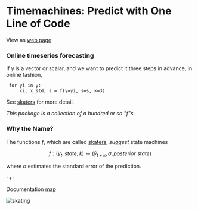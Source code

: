 # Timemachines: Predict with One Line of Code 
View as [web page](https://microprediction.github.io/timemachines/)

### Online timeseries forecasting
If y is a vector or scalar, and we want to predict it three steps in advance, in online fashion, 

 
     for yi in y:
         xi, x_std, s = f(y=yi, s=s, k=3)

See [skaters](https://microprediction.github.io/timemachines/skaters.html) for more detail. 

*This package is a collection of a hundred or so "f"s.* 

### Why the Name?

The functions *f*, which are called [skaters](https://microprediction.github.io/timemachines/skaters.html), *suggest* state machines

  $$
    f : (y_t, state; k) \mapsto ( \hat{y}_{t+k}, \sigma, posterior\ state)
  $$

where $\sigma$ estimates the standard error of the prediction. 


-+- 

Documentation [map](https://microprediction.github.io/timemachines/map.html)
 
  


![skating](https://i.imgur.com/elu5muO.png)
